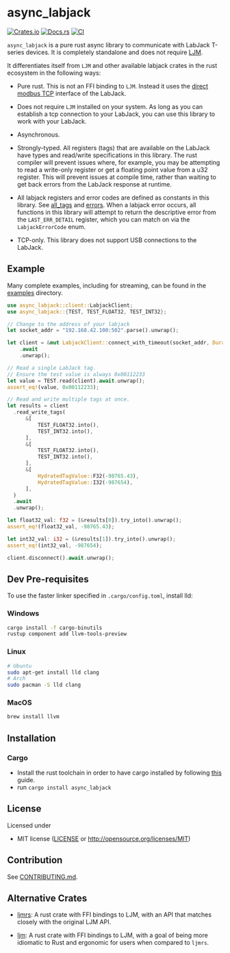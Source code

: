 # async_labjack

[![Crates.io](https://img.shields.io/crates/v/async_labjack.svg)](https://crates.io/crates/async_labjack)
[![Docs.rs](https://docs.rs/async_labjack/badge.svg)](https://docs.rs/async_labjack)
[![CI](https://github.com/nschrading/async_labjack/workflows/CI/badge.svg)](https://github.com/nschrading/async_labjack/actions)

`async_labjack` is a pure rust async library to communicate with LabJack T-series devices. It is completely standalone and does not require [LJM](https://support.labjack.com/docs/ljm-library-overview).

It differentiates itself from `LJM` and other available labjack crates in the rust ecosystem in the following ways:

* Pure rust. This is not an FFI binding to `LJM`. Instead it uses the [direct modbus TCP](https://support.labjack.com/docs/protocol-details-direct-modbus-tcp) interface of the LabJack.

* Does not require `LJM` installed on your system. As long as you can establish a tcp connection to your LabJack, you can use this library to work with your LabJack.

* Asynchronous.

* Strongly-typed. All registers (tags) that are available on the LabJack have types and read/write specifications in this library. The rust compiler will prevent issues where, for example, you may be attempting to read a write-only register or get a floating point value from a u32 register. This will prevent issues at compile time, rather than waiting to get back errors from the LabJack response at runtime.

* All labjack registers and error codes are defined as constants in this library. See [all_tags](src/labjack/all_tags.rs) and [errors](src/labjack/errors.rs). When a labjack error occurs, all functions in this library will attempt to return the descriptive error from the `LAST_ERR_DETAIL` register, which you can match on via the `LabjackErrorCode` enum.

* TCP-only. This library does not support USB connections to the LabJack.

## Example

Many complete examples, including for streaming, can be found in the [examples](examples/) directory.

```rust
use async_labjack::client::LabjackClient;
use async_labjack::{TEST, TEST_FLOAT32, TEST_INT32};

// Change to the address of your labjack
let socket_addr = "192.168.42.100:502".parse().unwrap();

let client = &mut LabjackClient::connect_with_timeout(socket_addr, Duration::from_millis(3000))
    .await
    .unwrap();

// Read a single LabJack tag.
// Ensure the test value is always 0x00112233
let value = TEST.read(client).await.unwrap();
assert_eq!(value, 0x00112233);

// Read and write multiple tags at once.
let results = client
  .read_write_tags(
      &[
          TEST_FLOAT32.into(),
          TEST_INT32.into(),
      ],
      &[
          TEST_FLOAT32.into(),
          TEST_INT32.into(),
      ],
      &[
          HydratedTagValue::F32(-98765.43),
          HydratedTagValue::I32(-987654),
      ],
  )
  .await
  .unwrap();

let float32_val: f32 = (&results[0]).try_into().unwrap();
assert_eq!(float32_val, -98765.43);

let int32_val: i32 = (&results[1]).try_into().unwrap();
assert_eq!(int32_val, -987654);

client.disconnect().await.unwrap();
```

## Dev Pre-requisites

To use the faster linker specified in `.cargo/config.toml`, install lld:

### Windows

```bash
cargo install -f cargo-binutils
rustup component add llvm-tools-preview
```

### Linux

```bash
# Ubuntu
sudo apt-get install lld clang
# Arch
sudo pacman -S lld clang
```

### MacOS

```bash
brew install llvm
```

## Installation

### Cargo

* Install the rust toolchain in order to have cargo installed by following
  [this](https://www.rust-lang.org/tools/install) guide.
* run `cargo install async_labjack`

## License

Licensed under

 * MIT license
   ([LICENSE](LICENSE) or http://opensource.org/licenses/MIT)

## Contribution

See [CONTRIBUTING.md](CONTRIBUTING.md).

## Alternative Crates
- [ljmrs](https://crates.io/crates/ljmrs): A rust crate with FFI bindings to LJM, with an API that matches closely with the original LJM API. 

- [ljm](https://crates.io/crates/ljm): A rust crate with FFI bindings to LJM, with a goal of being more idiomatic to Rust and ergonomic for users when compared to `ljmrs`.
